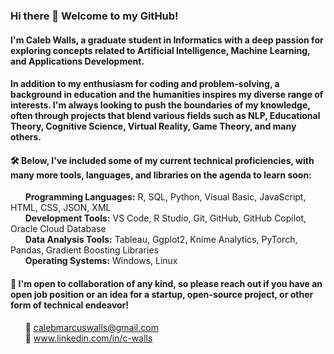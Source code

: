 
### Hi there 👋 Welcome to my GitHub!

#### I'm Caleb Walls, a graduate student in Informatics with a deep passion for exploring concepts related to Artificial Intelligence, Machine Learning, and Applications Development.

#### In addition to my enthusiasm for coding and problem-solving, a background in education and the humanities inspires my diverse range of interests. I'm always looking to push the boundaries of my knowledge, often through projects that blend various fields such as NLP, Educational Theory, Cognitive Science, Virtual Reality, Game Theory, and many others. <br>

#### 🛠️ Below, I've included some of my current technical proficiencies, with many more tools, languages, and libraries on the agenda to learn soon:

&nbsp;&nbsp;&nbsp;&nbsp;&nbsp;&nbsp;<b>Programming Languages:</b> R, SQL, Python, Visual Basic, JavaScript, HTML, CSS, JSON, XML <br>
&nbsp;&nbsp;&nbsp;&nbsp;&nbsp;&nbsp;<b>Development Tools:</b> VS Code, R Studio, Git, GitHub, GitHub Copilot, Oracle Cloud Database <br>
&nbsp;&nbsp;&nbsp;&nbsp;&nbsp;&nbsp;<b>Data Analysis Tools:</b> Tableau, Ggplot2, Knime Analytics, PyTorch, Pandas, Gradient Boosting Libraries <br>
&nbsp;&nbsp;&nbsp;&nbsp;&nbsp;&nbsp;<b>Operating Systems:</b> Windows, Linux <br>


#### 🚀 I'm open to collaboration of any kind, so please reach out if you have an open job position or an idea for a startup, open-source project, or other form of technical endeavor!

  &nbsp;&nbsp;&nbsp;&nbsp;&nbsp;&nbsp;📧 calebmarcuswalls@gmail.com <br>
  &nbsp;&nbsp;&nbsp;&nbsp;&nbsp;&nbsp;🔗 www.linkedin.com/in/c-walls


<!-- Add:
    Currently learning
    Currently working on
    Projects
-->

